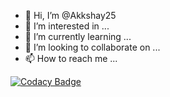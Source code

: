 - 👋 Hi, I’m @Akkshay25
- 👀 I’m interested in ...
- 🌱 I’m currently learning ...
- 💞️ I’m looking to collaborate on ...
- 📫 How to reach me ...

<!---
Akkshay25/Akkshay25 is a ✨ special ✨ repository because its `README.md` (this file) appears on your GitHub profile.
You can click the Preview link to take a look at your changes.
--->

[![Codacy Badge](https://api.codacy.com/project/badge/Grade/2c18efa7050f4bada5496b3bec6ebf1b)](https://app.codacy.com/gh/Akkshay25/Akkshay25?utm_source=github.com&utm_medium=referral&utm_content=Akkshay25/Akkshay25&utm_campaign=Badge_Grade_Settings)
